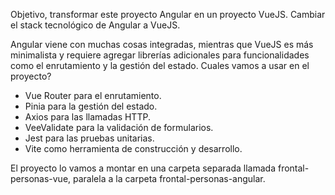 
Objetivo, transformar este proyecto Angular en un proyecto VueJS.
Cambiar el stack tecnológico de Angular a VueJS.

Angular viene con muchas cosas integradas, mientras que VueJS es más minimalista y requiere agregar librerías adicionales para funcionalidades como el enrutamiento y la gestión del estado. Cuales vamos a usar en el proyecto?
- Vue Router para el enrutamiento.
- Pinia para la gestión del estado.
- Axios para las llamadas HTTP.
- VeeValidate para la validación de formularios.
- Jest para las pruebas unitarias.
- Vite como herramienta de construcción y desarrollo.

El proyecto lo vamos a montar en una carpeta separada llamada frontal-personas-vue, paralela a la carpeta frontal-personas-angular.